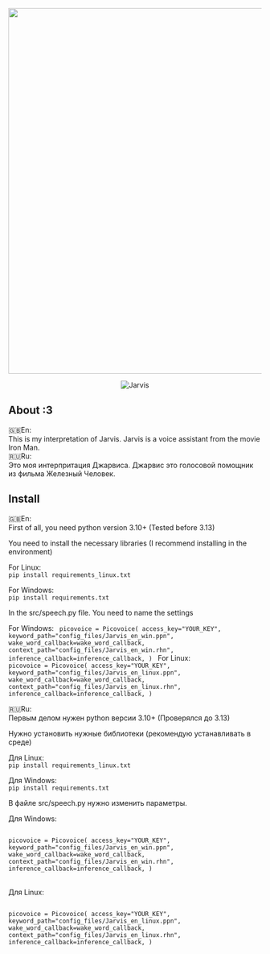<p align="center">
      <img src="https://i.ibb.co/27gG72vV/kandinsky-download-1742490236209.png" width="726">
</p>

<p align="center">
   <img src="https://img.shields.io/badge/build-XD-brightgreen?style=flat&logo=logo&logoColor=%237516a1&label=J.A.R.V.I.S&labelColor=%23c20232&color=%234202c2" alt="Jarvis">
</p>

## About :3

🇬🇧En:  
This is my interpretation of Jarvis. Jarvis is a voice assistant from the movie Iron Man.          
🇷🇺Ru:  
Это моя интерпритация Джарвиса. Джарвис это голосовой помощник из фильма Железный Человек.

## Install

🇬🇧En:   
First of all, you need python version 3.10+ (Tested before 3.13)

You need to install the necessary libraries (I recommend installing in the environment)

For Linux:  
<code>pip install requirements_linux.txt</code>

For Windows:  
<code>pip install requirements.txt</code> 

In the src/speech.py file. You need to name the settings

For Windows:
<code>
picovoice = Picovoice( access_key="YOUR_KEY", keyword_path="config_files/Jarvis_en_win.ppn", wake_word_callback=wake_word_callback, context_path="config_files/Jarvis_en_win.rhn", inference_callback=inference_callback, )
</code>
For Linux:
<code>
picovoice = Picovoice( access_key="YOUR_KEY", keyword_path="config_files/Jarvis_en_linux.ppn", wake_word_callback=wake_word_callback, context_path="config_files/Jarvis_en_linux.rhn", inference_callback=inference_callback, )
</code>

🇷🇺Ru:   
Первым делом нужен python версии 3.10+ (Проверялся до 3.13)

Нужно установить нужные библиотеки (рекомендую устанавливать в среде)

Для Linux:  
<code>pip install requirements_linux.txt</code>

Для Windows:  
<code>pip install requirements.txt</code>

В файле src/speech.py нужно изменить параметры.

Для Windows:  
<code>  
picovoice = Picovoice(
            access_key="YOUR_KEY",
            keyword_path="config_files/Jarvis_en_win.ppn",
            wake_word_callback=wake_word_callback,
            context_path="config_files/Jarvis_en_win.rhn",
            inference_callback=inference_callback,
        )   
        </code>    
Для Linux:  
<code>  
picovoice = Picovoice(
            access_key="YOUR_KEY",
            keyword_path="config_files/Jarvis_en_linux.ppn",
            wake_word_callback=wake_word_callback,
            context_path="config_files/Jarvis_en_linux.rhn",
            inference_callback=inference_callback,
        )   
        </code>

